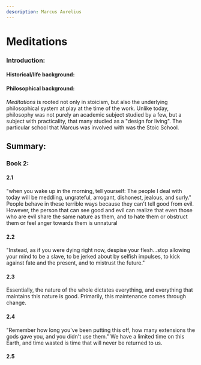 ```yaml
---
description: Marcus Aurelius
---
```


# Meditations

### Introduction:

#### Historical/life background:

#### Philosophical background:

_Meditations_ is rooted not only in stoicism, but also the underlying philosophical system at play at the time of the work. Unlike today, philosophy was not purely an academic subject studied by a few, but a subject with practicality, that many studied as a "design for living".  The particular school that Marcus was involved with was the Stoic School.&#x20;

## Summary:

### Book 2:

#### 2.1

"when you wake up in the morning, tell yourself: The people I deal with today will be meddling, ungrateful, arrogant, dishonest, jealous, and surly." People behave in these terrible ways because they can't tell good from evil. However, the person that can see good and evil can realize that even those who are evil share the same nature as them, and to hate them or obstruct them or feel anger towards them is unnatural

#### 2.2

"Instead, as if you were dying right now, despise your flesh...stop allowing your mind to be a slave, to be jerked about by selfish impulses, to kick against fate and the present, and to mistrust the future."

#### 2.3

Essentially, the nature of the whole dictates everything, and everything that maintains this nature is good. Primarily, this maintenance comes through change.

#### 2.4

"Remember how long you've been putting this off, how many extensions the gods gave you, and you didn't use them." We have a limited time on this Earth, and time wasted is time that will never be returned to us.

#### 2.5



